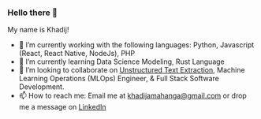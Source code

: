 ### Hello there 👋

<!--
**KhadijaMahanga/KhadijaMahanga** is a ✨ _special_ ✨ repository because its `README.md` (this file) appears on your GitHub profile.
-->

My name is Khadij!

- 🔭 I’m currently working with the following languages: Python, Javascript (React, React Native, NodeJs), PHP
- 🌱 I’m currently learning Data Science Modeling, Rust Language
- 👯 I’m looking to collaborate on [Unstructured Text Extraction](https://medium.com/@khadijamahanga/unstructured-pdf-extraction-series-a8ba04da767f), Machine Learning Operations (MLOps) Engineer, & Full Stack Software Development.
- 📫 How to reach me: Email me at khadijamahanga@gmail.com or drop me a message on [LinkedIn](https://www.linkedin.com/in/khadijamahanga/)
